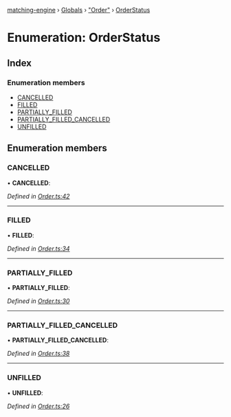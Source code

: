 [matching-engine](../README.md) › [Globals](../globals.md) › ["Order"](../modules/_order_.md) › [OrderStatus](_order_.orderstatus.md)

# Enumeration: OrderStatus

## Index

### Enumeration members

* [CANCELLED](_order_.orderstatus.md#cancelled)
* [FILLED](_order_.orderstatus.md#filled)
* [PARTIALLY_FILLED](_order_.orderstatus.md#partially_filled)
* [PARTIALLY_FILLED_CANCELLED](_order_.orderstatus.md#partially_filled_cancelled)
* [UNFILLED](_order_.orderstatus.md#unfilled)

## Enumeration members

###  CANCELLED

• **CANCELLED**:

*Defined in [Order.ts:42](https://github.com/hanzoai/matching-engine/blob/d9d262a/src/Order.ts#L42)*

___

###  FILLED

• **FILLED**:

*Defined in [Order.ts:34](https://github.com/hanzoai/matching-engine/blob/d9d262a/src/Order.ts#L34)*

___

###  PARTIALLY_FILLED

• **PARTIALLY_FILLED**:

*Defined in [Order.ts:30](https://github.com/hanzoai/matching-engine/blob/d9d262a/src/Order.ts#L30)*

___

###  PARTIALLY_FILLED_CANCELLED

• **PARTIALLY_FILLED_CANCELLED**:

*Defined in [Order.ts:38](https://github.com/hanzoai/matching-engine/blob/d9d262a/src/Order.ts#L38)*

___

###  UNFILLED

• **UNFILLED**:

*Defined in [Order.ts:26](https://github.com/hanzoai/matching-engine/blob/d9d262a/src/Order.ts#L26)*
